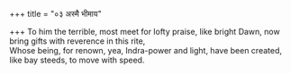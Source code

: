 +++
title = "०३ अस्मै भीमाय"

+++
To him the terrible, most meet for lofty praise, like bright Dawn, now bring gifts with reverence in this rite,  
     Whose being, for renown, yea, Indra-power and light, have been created, like bay steeds, to move with speed.